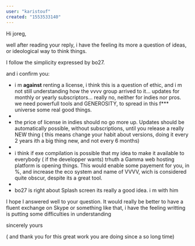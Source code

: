 ```yaml
---
user: "karistouf"
created: "1553533140"
---
```


Hi joreg, 

well after reading your reply, i have the feeling its more a question of ideas, or ideological way to think things.

I follow the simplicity expressed by bo27. 

and i confirm you:

* i m **against** renting a license, i think this is a question of ethic, and i m not still understanding how the vvvv group arrived to it... updates for monthly or yearly subscriptors... really no, neither for indies nor pros. we need powerfull tools and GENEROSITY, to spread in this f*** universe some real good things.
* 
* the price of license in indies should no go more up. Updates should be automatically possible, without subscriptions, until you release a really NEW thing ( this means change your habit about versions, doing it every 2 years ith a big thing new, and not every 6 months)
* 
* i think if exe compilation is possible that my idea to make it available to everybody ( if the developper wants) trhuth a Gamma web hosting platform is opening things. This would enable some payement for you, in %, and increase the eco system and name of VVVV, wich is considered quite obscur, despite its a great tool. 
*
* bo27 is right about Splash screen its really a good idea. i m with him




I hope I answered well to your question. It would really be better to have a fluent exchange on Skype or something like that, i have the feeling writting is putting some difficulties in understanding 

sincerely yours

( and thank you for this great work you are doing since a so long time) 










